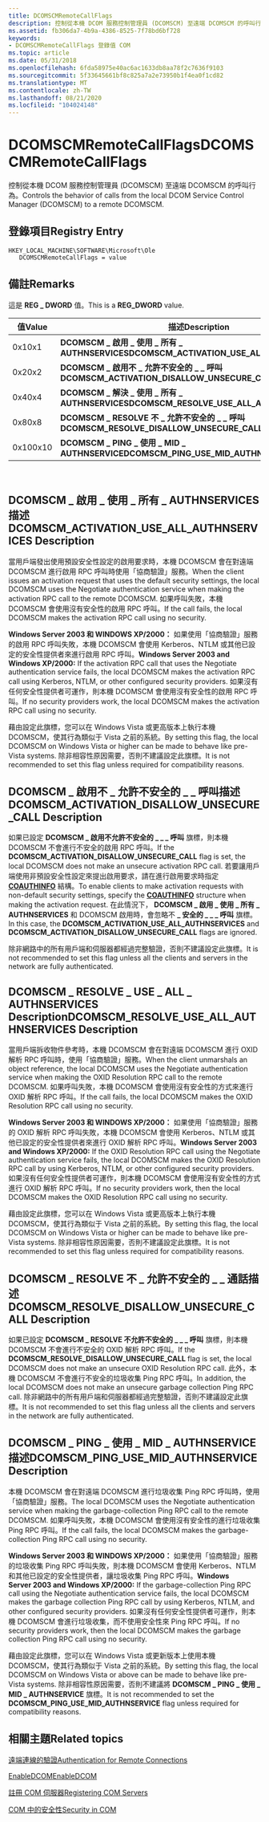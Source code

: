 ```yaml
---
title: DCOMSCMRemoteCallFlags
description: 控制從本機 DCOM 服務控制管理員 (DCOMSCM) 至遠端 DCOMSCM 的呼叫行為。
ms.assetid: fb306da7-4b9a-4386-8525-7f78bd6bf728
keywords:
- DCOMSCMRemoteCallFlags 登錄值 COM
ms.topic: article
ms.date: 05/31/2018
ms.openlocfilehash: 6fda58975e40ac6ac1633db8aa78f2c7636f9103
ms.sourcegitcommit: 5f33645661bf8c825a7a2e73950b1f4ea0f1cd82
ms.translationtype: MT
ms.contentlocale: zh-TW
ms.lasthandoff: 08/21/2020
ms.locfileid: "104024148"
---
```

# <a name="dcomscmremotecallflags"></a><span data-ttu-id="d2c59-104">DCOMSCMRemoteCallFlags</span><span class="sxs-lookup"><span data-stu-id="d2c59-104">DCOMSCMRemoteCallFlags</span></span>

<span data-ttu-id="d2c59-105">控制從本機 DCOM 服務控制管理員 (DCOMSCM) 至遠端 DCOMSCM 的呼叫行為。</span><span class="sxs-lookup"><span data-stu-id="d2c59-105">Controls the behavior of calls from the local DCOM Service Control Manager (DCOMSCM) to a remote DCOMSCM.</span></span>

## <a name="registry-entry"></a><span data-ttu-id="d2c59-106">登錄項目</span><span class="sxs-lookup"><span data-stu-id="d2c59-106">Registry Entry</span></span>

```
HKEY_LOCAL_MACHINE\SOFTWARE\Microsoft\Ole
   DCOMSCMRemoteCallFlags = value
```

## <a name="remarks"></a><span data-ttu-id="d2c59-107">備註</span><span class="sxs-lookup"><span data-stu-id="d2c59-107">Remarks</span></span>

<span data-ttu-id="d2c59-108">這是 **REG \_ DWORD** 值。</span><span class="sxs-lookup"><span data-stu-id="d2c59-108">This is a **REG\_DWORD** value.</span></span>



| <span data-ttu-id="d2c59-109">值</span><span class="sxs-lookup"><span data-stu-id="d2c59-109">Value</span></span> | <span data-ttu-id="d2c59-110">描述</span><span class="sxs-lookup"><span data-stu-id="d2c59-110">Description</span></span>                                       |
|-------|---------------------------------------------------|
| <span data-ttu-id="d2c59-111">0x1</span><span class="sxs-lookup"><span data-stu-id="d2c59-111">0x1</span></span>   | <span data-ttu-id="d2c59-112">**DCOMSCM \_ 啟用 \_ 使用 \_ 所有 \_ AUTHNSERVICES**</span><span class="sxs-lookup"><span data-stu-id="d2c59-112">**DCOMSCM\_ACTIVATION\_USE\_ALL\_AUTHNSERVICES**</span></span>  |
| <span data-ttu-id="d2c59-113">0x2</span><span class="sxs-lookup"><span data-stu-id="d2c59-113">0x2</span></span>   | <span data-ttu-id="d2c59-114">**DCOMSCM \_ 啟用不 \_ 允許不安全的 \_ \_ 呼叫**</span><span class="sxs-lookup"><span data-stu-id="d2c59-114">**DCOMSCM\_ACTIVATION\_DISALLOW\_UNSECURE\_CALL**</span></span> |
| <span data-ttu-id="d2c59-115">0x4</span><span class="sxs-lookup"><span data-stu-id="d2c59-115">0x4</span></span>   | <span data-ttu-id="d2c59-116">**DCOMSCM \_ 解決 \_ 使用 \_ 所有 \_ AUTHNSERVICES**</span><span class="sxs-lookup"><span data-stu-id="d2c59-116">**DCOMSCM\_RESOLVE\_USE\_ALL\_AUTHNSERVICES**</span></span>     |
| <span data-ttu-id="d2c59-117">0x8</span><span class="sxs-lookup"><span data-stu-id="d2c59-117">0x8</span></span>   | <span data-ttu-id="d2c59-118">**DCOMSCM \_ RESOLVE 不 \_ 允許不安全的 \_ \_ 呼叫**</span><span class="sxs-lookup"><span data-stu-id="d2c59-118">**DCOMSCM\_RESOLVE\_DISALLOW\_UNSECURE\_CALL**</span></span>    |
| <span data-ttu-id="d2c59-119">0x10</span><span class="sxs-lookup"><span data-stu-id="d2c59-119">0x10</span></span>  | <span data-ttu-id="d2c59-120">**DCOMSCM \_ PING \_ 使用 \_ MID \_ AUTHNSERVICE**</span><span class="sxs-lookup"><span data-stu-id="d2c59-120">**DCOMSCM\_PING\_USE\_MID\_AUTHNSERVICE**</span></span>         |



 

## <a name="dcomscm_activation_use_all_authnservices-description"></a><span data-ttu-id="d2c59-121">DCOMSCM \_ 啟用 \_ 使用 \_ 所有 \_ AUTHNSERVICES 描述</span><span class="sxs-lookup"><span data-stu-id="d2c59-121">DCOMSCM\_ACTIVATION\_USE\_ALL\_AUTHNSERVICES Description</span></span>

<span data-ttu-id="d2c59-122">當用戶端發出使用預設安全性設定的啟用要求時，本機 DCOMSCM 會在對遠端 DCOMSCM 進行啟用 RPC 呼叫時使用「協商驗證」服務。</span><span class="sxs-lookup"><span data-stu-id="d2c59-122">When the client issues an activation request that uses the default security settings, the local DCOMSCM uses the Negotiate authentication service when making the activation RPC call to the remote DCOMSCM.</span></span> <span data-ttu-id="d2c59-123">如果呼叫失敗，本機 DCOMSCM 會使用沒有安全性的啟用 RPC 呼叫。</span><span class="sxs-lookup"><span data-stu-id="d2c59-123">If the call fails, the local DCOMSCM makes the activation RPC call using no security.</span></span>

<span data-ttu-id="d2c59-124">**Windows Server 2003 和 WINDOWS XP/2000：** 如果使用「協商驗證」服務的啟用 RPC 呼叫失敗，本機 DCOMSCM 會使用 Kerberos、NTLM 或其他已設定的安全性提供者來進行啟用 RPC 呼叫。</span><span class="sxs-lookup"><span data-stu-id="d2c59-124">**Windows Server 2003 and Windows XP/2000:** If the activation RPC call that uses the Negotiate authentication service fails, the local DCOMSCM makes the activation RPC call using Kerberos, NTLM, or other configured security providers.</span></span> <span data-ttu-id="d2c59-125">如果沒有任何安全性提供者可運作，則本機 DCOMSCM 會使用沒有安全性的啟用 RPC 呼叫。</span><span class="sxs-lookup"><span data-stu-id="d2c59-125">If no security providers work, the local DCOMSCM makes the activation RPC call using no security.</span></span>

<span data-ttu-id="d2c59-126">藉由設定此旗標，您可以在 Windows Vista 或更高版本上執行本機 DCOMSCM，使其行為類似于 Vista 之前的系統。</span><span class="sxs-lookup"><span data-stu-id="d2c59-126">By setting this flag, the local DCOMSCM on Windows Vista or higher can be made to behave like pre-Vista systems.</span></span> <span data-ttu-id="d2c59-127">除非相容性原因需要，否則不建議設定此旗標。</span><span class="sxs-lookup"><span data-stu-id="d2c59-127">It is not recommended to set this flag unless required for compatibility reasons.</span></span>

## <a name="dcomscm_activation_disallow_unsecure_call-description"></a><span data-ttu-id="d2c59-128">DCOMSCM \_ 啟用不 \_ 允許不安全的 \_ \_ 呼叫描述</span><span class="sxs-lookup"><span data-stu-id="d2c59-128">DCOMSCM\_ACTIVATION\_DISALLOW\_UNSECURE\_CALL Description</span></span>

<span data-ttu-id="d2c59-129">如果已設定 **DCOMSCM \_ 啟用不允許不安全的 \_ \_ \_ 呼叫** 旗標，則本機 DCOMSCM 不會進行不安全的啟用 RPC 呼叫。</span><span class="sxs-lookup"><span data-stu-id="d2c59-129">If the **DCOMSCM\_ACTIVATION\_DISALLOW\_UNSECURE\_CALL** flag is set, the local DCOMSCM does not make an unsecure activation RPC call.</span></span> <span data-ttu-id="d2c59-130">若要讓用戶端使用非預設安全性設定來提出啟用要求，請在進行啟用要求時指定 [**COAUTHINFO**](/windows/desktop/api/wtypesbase/ns-wtypesbase-coauthinfo) 結構。</span><span class="sxs-lookup"><span data-stu-id="d2c59-130">To enable clients to make activation requests with non-default security settings, specify the [**COAUTHINFO**](/windows/desktop/api/wtypesbase/ns-wtypesbase-coauthinfo) structure when making the activation request.</span></span> <span data-ttu-id="d2c59-131">在此情況下， **DCOMSCM \_ 啟用 \_ 使用 \_ 所有 \_ AUTHNSERVICES** 和 DCOMSCM 啟用時，會忽略不 **\_ 安全的 \_ \_ \_ 呼叫** 旗標。</span><span class="sxs-lookup"><span data-stu-id="d2c59-131">In this case, the **DCOMSCM\_ACTIVATION\_USE\_ALL\_AUTHNSERVICES** and **DCOMSCM\_ACTIVATION\_DISALLOW\_UNSECURE\_CALL** flags are ignored.</span></span>

<span data-ttu-id="d2c59-132">除非網路中的所有用戶端和伺服器都經過完整驗證，否則不建議設定此旗標。</span><span class="sxs-lookup"><span data-stu-id="d2c59-132">It is not recommended to set this flag unless all the clients and servers in the network are fully authenticated.</span></span>

## <a name="dcomscm_resolve_use_all_authnservices-description"></a><span data-ttu-id="d2c59-133">DCOMSCM \_ RESOLVE \_ USE \_ ALL \_ AUTHNSERVICES Description</span><span class="sxs-lookup"><span data-stu-id="d2c59-133">DCOMSCM\_RESOLVE\_USE\_ALL\_AUTHNSERVICES Description</span></span>

<span data-ttu-id="d2c59-134">當用戶端拆收物件參考時，本機 DCOMSCM 會在對遠端 DCOMSCM 進行 OXID 解析 RPC 呼叫時，使用「協商驗證」服務。</span><span class="sxs-lookup"><span data-stu-id="d2c59-134">When the client unmarshals an object reference, the local DCOMSCM uses the Negotiate authentication service when making the OXID Resolution RPC call to the remote DCOMSCM.</span></span> <span data-ttu-id="d2c59-135">如果呼叫失敗，本機 DCOMSCM 會使用沒有安全性的方式來進行 OXID 解析 RPC 呼叫。</span><span class="sxs-lookup"><span data-stu-id="d2c59-135">If the call fails, the local DCOMSCM makes the OXID Resolution RPC call using no security.</span></span>

<span data-ttu-id="d2c59-136">**Windows Server 2003 和 WINDOWS XP/2000：** 如果使用「協商驗證」服務的 OXID 解析 RPC 呼叫失敗，本機 DCOMSCM 會使用 Kerberos、NTLM 或其他已設定的安全性提供者來進行 OXID 解析 RPC 呼叫。</span><span class="sxs-lookup"><span data-stu-id="d2c59-136">**Windows Server 2003 and Windows XP/2000:** If the OXID Resolution RPC call using the Negotiate authentication service fails, the local DCOMSCM makes the OXID Resolution RPC call by using Kerberos, NTLM, or other configured security providers.</span></span> <span data-ttu-id="d2c59-137">如果沒有任何安全性提供者可運作，則本機 DCOMSCM 會使用沒有安全性的方式進行 OXID 解析 RPC 呼叫。</span><span class="sxs-lookup"><span data-stu-id="d2c59-137">If no security providers work, then the local DCOMSCM makes the OXID Resolution RPC call using no security.</span></span>

<span data-ttu-id="d2c59-138">藉由設定此旗標，您可以在 Windows Vista 或更高版本上執行本機 DCOMSCM，使其行為類似于 Vista 之前的系統。</span><span class="sxs-lookup"><span data-stu-id="d2c59-138">By setting this flag, the local DCOMSCM on Windows Vista or higher can be made to behave like pre-Vista systems.</span></span> <span data-ttu-id="d2c59-139">除非相容性原因需要，否則不建議設定此旗標。</span><span class="sxs-lookup"><span data-stu-id="d2c59-139">It is not recommended to set this flag unless required for compatibility reasons.</span></span>

## <a name="dcomscm_resolve_disallow_unsecure_call-description"></a><span data-ttu-id="d2c59-140">DCOMSCM \_ RESOLVE 不 \_ 允許不安全的 \_ \_ 通話描述</span><span class="sxs-lookup"><span data-stu-id="d2c59-140">DCOMSCM\_RESOLVE\_DISALLOW\_UNSECURE\_CALL Description</span></span>

<span data-ttu-id="d2c59-141">如果已設定 **DCOMSCM \_ RESOLVE 不允許不安全的 \_ \_ \_ 呼叫** 旗標，則本機 DCOMSCM 不會進行不安全的 OXID 解析 RPC 呼叫。</span><span class="sxs-lookup"><span data-stu-id="d2c59-141">If the **DCOMSCM\_RESOLVE\_DISALLOW\_UNSECURE\_CALL** flag is set, the local DCOMSCM does not make an unsecure OXID Resolution RPC call.</span></span> <span data-ttu-id="d2c59-142">此外，本機 DCOMSCM 不會進行不安全的垃圾收集 Ping RPC 呼叫。</span><span class="sxs-lookup"><span data-stu-id="d2c59-142">In addition, the local DCOMSCM does not make an unsecure garbage collection Ping RPC call.</span></span> <span data-ttu-id="d2c59-143">除非網路中的所有用戶端和伺服器都經過完整驗證，否則不建議設定此旗標。</span><span class="sxs-lookup"><span data-stu-id="d2c59-143">It is not recommended to set this flag unless all the clients and servers in the network are fully authenticated.</span></span>

## <a name="dcomscm_ping_use_mid_authnservice-description"></a><span data-ttu-id="d2c59-144">DCOMSCM \_ PING \_ 使用 \_ MID \_ AUTHNSERVICE 描述</span><span class="sxs-lookup"><span data-stu-id="d2c59-144">DCOMSCM\_PING\_USE\_MID\_AUTHNSERVICE Description</span></span>

<span data-ttu-id="d2c59-145">本機 DCOMSCM 會在對遠端 DCOMSCM 進行垃圾收集 Ping RPC 呼叫時，使用「協商驗證」服務。</span><span class="sxs-lookup"><span data-stu-id="d2c59-145">The local DCOMSCM uses the Negotiate authentication service when making the garbage-collection Ping RPC call to the remote DCOMSCM.</span></span> <span data-ttu-id="d2c59-146">如果呼叫失敗，本機 DCOMSCM 會使用沒有安全性的進行垃圾收集 Ping RPC 呼叫。</span><span class="sxs-lookup"><span data-stu-id="d2c59-146">If the call fails, the local DCOMSCM makes the garbage-collection Ping RPC call using no security.</span></span>

<span data-ttu-id="d2c59-147">**Windows Server 2003 和 WINDOWS XP/2000：** 如果使用「協商驗證」服務的垃圾收集 Ping RPC 呼叫失敗，則本機 DCOMSCM 會使用 Kerberos、NTLM 和其他已設定的安全性提供者，讓垃圾收集 Ping RPC 呼叫。</span><span class="sxs-lookup"><span data-stu-id="d2c59-147">**Windows Server 2003 and Windows XP/2000:** If the garbage-collection Ping RPC call using the Negotiate authentication service fails, the local DCOMSCM makes the garbage collection Ping RPC call by using Kerberos, NTLM, and other configured security providers.</span></span> <span data-ttu-id="d2c59-148">如果沒有任何安全性提供者可運作，則本機 DCOMSCM 會進行垃圾收集，而不使用安全性來 Ping RPC 呼叫。</span><span class="sxs-lookup"><span data-stu-id="d2c59-148">If no security providers work, then the local DCOMSCM makes the garbage collection Ping RPC call using no security.</span></span>

<span data-ttu-id="d2c59-149">藉由設定此旗標，您可以在 Windows Vista 或更新版本上使用本機 DCOMSCM，使其行為類似于 Vista 之前的系統。</span><span class="sxs-lookup"><span data-stu-id="d2c59-149">By setting this flag, the local DCOMSCM on Windows Vista or above can be made to behave like pre-Vista systems.</span></span> <span data-ttu-id="d2c59-150">除非相容性原因需要，否則不建議將 **DCOMSCM \_ PING \_ 使用 \_ MID \_ AUTHNSERVICE** 旗標。</span><span class="sxs-lookup"><span data-stu-id="d2c59-150">It is not recommended to set the **DCOMSCM\_PING\_USE\_MID\_AUTHNSERVICE** flag unless required for compatibility reasons.</span></span>

## <a name="related-topics"></a><span data-ttu-id="d2c59-151">相關主題</span><span class="sxs-lookup"><span data-stu-id="d2c59-151">Related topics</span></span>

<dl> <dt>

[<span data-ttu-id="d2c59-152">遠端連線的驗證</span><span class="sxs-lookup"><span data-stu-id="d2c59-152">Authentication for Remote Connections</span></span>](/windows/desktop/WinRM/authentication-for-remote-connections)
</dt> <dt>

[<span data-ttu-id="d2c59-153">EnableDCOM</span><span class="sxs-lookup"><span data-stu-id="d2c59-153">EnableDCOM</span></span>](enabledcom.md)
</dt> <dt>

[<span data-ttu-id="d2c59-154">註冊 COM 伺服器</span><span class="sxs-lookup"><span data-stu-id="d2c59-154">Registering COM Servers</span></span>](registering-com-servers.md)
</dt> <dt>

[<span data-ttu-id="d2c59-155">COM 中的安全性</span><span class="sxs-lookup"><span data-stu-id="d2c59-155">Security in COM</span></span>](security-in-com.md)
</dt> </dl>

 

 